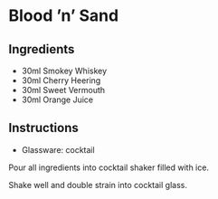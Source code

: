 # Blood ’n’ Sand

## Ingredients

- 30ml Smokey Whiskey
- 30ml Cherry Heering
- 30ml Sweet Vermouth
- 30ml Orange Juice

## Instructions

- Glassware: cocktail

Pour all ingredients into cocktail shaker filled with ice.

Shake well and double strain into cocktail glass.
